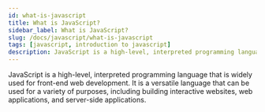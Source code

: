 ```yaml
---
id: what-is-javascript
title: What is JavaScript?
sidebar_label: What is JavaScript?
slug: /docs/javascript/what-is-javascript
tags: [javascript, introduction to javascript]
description: JavaScript is a high-level, interpreted programming language that is widely used for front-end web development. It is a versatile language that can be used for a variety of purposes, including building interactive websites, web applications, and server-side applications.
---
```


JavaScript is a high-level, interpreted programming language that is widely used for front-end web development. It is a versatile language that can be used for a variety of purposes, including building interactive websites, web applications, and server-side applications.